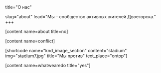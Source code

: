 

title="О нас"

slug="about"
lead="Мы – сообщество активных жителей Двоегорска."
+++

[content name=about title=no]

[content name=conflict]

[shortcode name="knd_image_section" content="stadium" img="stadium7.jpg" title="Мы против" text_place="ontop"]

[content name=whatwearedo title="yes"]